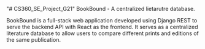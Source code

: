 "# CS360_SE_Project_G21" 
BookBound - A centralized lietarutre database.

BookBound is a full-stack web application developed using Django REST to serve the backend API with React as the frontend.
It serves as a centralized literature database to allow users to compare different prints and editions of the same
publication.
